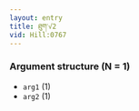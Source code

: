 ```yaml
---
layout: entry
title: ཐུག་√2
vid: Hill:0767
---
```

### Argument structure (N = 1)
* `arg1` (1)
* `arg2` (1)
